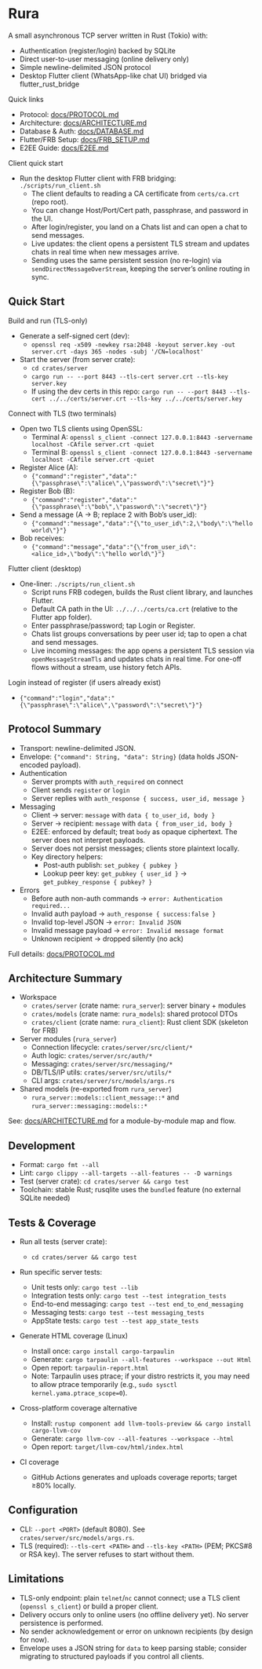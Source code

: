 # Rura

A small asynchronous TCP server written in Rust (Tokio) with:
- Authentication (register/login) backed by SQLite
- Direct user-to-user messaging (online delivery only)
- Simple newline-delimited JSON protocol
- Desktop Flutter client (WhatsApp-like chat UI) bridged via flutter_rust_bridge

Quick links
- Protocol: [docs/PROTOCOL.md](docs/PROTOCOL.md)
- Architecture: [docs/ARCHITECTURE.md](docs/ARCHITECTURE.md)
- Database & Auth: [docs/DATABASE.md](docs/DATABASE.md)
- Flutter/FRB Setup: [docs/FRB_SETUP.md](docs/FRB_SETUP.md)
 - E2EE Guide: [docs/E2EE.md](docs/E2EE.md)

Client quick start
- Run the desktop Flutter client with FRB bridging: `./scripts/run_client.sh`
  - The client defaults to reading a CA certificate from `certs/ca.crt` (repo root).
  - You can change Host/Port/Cert path, passphrase, and password in the UI.
  - After login/register, you land on a Chats list and can open a chat to send messages.
  - Live updates: the client opens a persistent TLS stream and updates chats in real time when new messages arrive.
  - Sending uses the same persistent session (no re-login) via `sendDirectMessageOverStream`, keeping the server’s online routing in sync.

## Quick Start

Build and run (TLS-only)
- Generate a self-signed cert (dev):
  - `openssl req -x509 -newkey rsa:2048 -keyout server.key -out server.crt -days 365 -nodes -subj '/CN=localhost'`
- Start the server (from server crate):
  - `cd crates/server`
  - `cargo run -- --port 8443 --tls-cert server.crt --tls-key server.key`
  - If using the dev certs in this repo: `cargo run -- --port 8443 --tls-cert ../../certs/server.crt --tls-key ../../certs/server.key`

Connect with TLS (two terminals)
- Open two TLS clients using OpenSSL:
  - Terminal A: `openssl s_client -connect 127.0.0.1:8443 -servername localhost -CAfile server.crt -quiet`
  - Terminal B: `openssl s_client -connect 127.0.0.1:8443 -servername localhost -CAfile server.crt -quiet`
- Register Alice (A):
  - `{"command":"register","data":"{\"passphrase\":\"alice\",\"password\":\"secret\"}"}`
- Register Bob (B):
  - `{"command":"register","data":"{\"passphrase\":\"bob\",\"password\":\"secret\"}"}`
- Send a message (A → B; replace 2 with Bob’s user_id):
  - `{"command":"message","data":"{\"to_user_id\":2,\"body\":\"hello world\"}"}`
- Bob receives:
  - `{"command":"message","data":"{\"from_user_id\":<alice_id>,\"body\":\"hello world\"}"}`

Flutter client (desktop)
- One-liner: `./scripts/run_client.sh`
  - Script runs FRB codegen, builds the Rust client library, and launches Flutter.
  - Default CA path in the UI: `../../../certs/ca.crt` (relative to the Flutter app folder).
  - Enter passphrase/password; tap Login or Register.
  - Chats list groups conversations by peer user id; tap to open a chat and send messages.
  - Live incoming messages: the app opens a persistent TLS session via `openMessageStreamTls` and updates chats in real time. For one-off flows without a stream, use history fetch APIs.

Login instead of register (if users already exist)
- `{"command":"login","data":"{\"passphrase\":\"alice\",\"password\":\"secret\"}"}`

## Protocol Summary
- Transport: newline-delimited JSON.
- Envelope: `{"command": String, "data": String}` (data holds JSON-encoded payload).
- Authentication
  - Server prompts with `auth_required` on connect
  - Client sends `register` or `login`
  - Server replies with `auth_response { success, user_id, message }`
- Messaging
  - Client → server: `message` with `data { to_user_id, body }`
  - Server → recipient: `message` with `data { from_user_id, body }`
  - E2EE: enforced by default; treat `body` as opaque ciphertext. The server does not interpret payloads.
  - Server does not persist messages; clients store plaintext locally.
  - Key directory helpers:
    - Post-auth publish: `set_pubkey { pubkey }`
    - Lookup peer key: `get_pubkey { user_id }` → `get_pubkey_response { pubkey? }`
- Errors
  - Before auth non-auth commands → `error: Authentication required...`
  - Invalid auth payload → `auth_response { success:false }`
  - Invalid top-level JSON → `error: Invalid JSON`
  - Invalid message payload → `error: Invalid message format`
  - Unknown recipient → dropped silently (no ack)

Full details: [docs/PROTOCOL.md](docs/PROTOCOL.md)

## Architecture Summary
- Workspace
  - `crates/server` (crate name: `rura_server`): server binary + modules
  - `crates/models` (crate name: `rura_models`): shared protocol DTOs
  - `crates/client` (crate name: `rura_client`): Rust client SDK (skeleton for FRB)
- Server modules (`rura_server`)
  - Connection lifecycle: `crates/server/src/client/*`
  - Auth logic: `crates/server/src/auth/*`
  - Messaging: `crates/server/src/messaging/*`
  - DB/TLS/IP utils: `crates/server/src/utils/*`
  - CLI args: `crates/server/src/models/args.rs`
- Shared models (re-exported from `rura_server`)
  - `rura_server::models::client_message::*` and `rura_server::messaging::models::*`

See: [docs/ARCHITECTURE.md](docs/ARCHITECTURE.md) for a module-by-module map and flow.

## Development
- Format: `cargo fmt --all`
- Lint: `cargo clippy --all-targets --all-features -- -D warnings`
- Test (server crate): `cd crates/server && cargo test`
- Toolchain: stable Rust; rusqlite uses the `bundled` feature (no external SQLite needed)

## Tests & Coverage

- Run all tests (server crate):
  - `cd crates/server && cargo test`

- Run specific server tests:
  - Unit tests only: `cargo test --lib`
  - Integration tests only: `cargo test --test integration_tests`
  - End-to-end messaging: `cargo test --test end_to_end_messaging`
  - Messaging tests: `cargo test --test messaging_tests`
  - AppState tests: `cargo test --test app_state_tests`

- Generate HTML coverage (Linux)
  - Install once: `cargo install cargo-tarpaulin`
  - Generate: `cargo tarpaulin --all-features --workspace --out Html`
  - Open report: `tarpaulin-report.html`
  - Note: Tarpaulin uses ptrace; if your distro restricts it, you may need to allow ptrace temporarily (e.g., `sudo sysctl kernel.yama.ptrace_scope=0`).

- Cross-platform coverage alternative
  - Install: `rustup component add llvm-tools-preview && cargo install cargo-llvm-cov`
  - Generate: `cargo llvm-cov --all-features --workspace --html`
  - Open report: `target/llvm-cov/html/index.html`

- CI coverage
  - GitHub Actions generates and uploads coverage reports; target ≥80% locally.

## Configuration
- CLI: `--port <PORT>` (default 8080). See `crates/server/src/models/args.rs`.
- TLS (required): `--tls-cert <PATH>` and `--tls-key <PATH>` (PEM; PKCS#8 or RSA key). The server refuses to start without them.

## Limitations
- TLS-only endpoint: plain `telnet`/`nc` cannot connect; use a TLS client (`openssl s_client`) or build a proper client.
- Delivery occurs only to online users (no offline delivery yet). No server persistence is performed.
- No sender acknowledgement or error on unknown recipients (by design for now).
- Envelope uses a JSON string for `data` to keep parsing stable; consider migrating to structured payloads if you control all clients.
